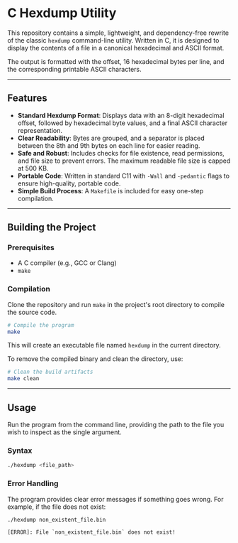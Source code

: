 # C Hexdump Utility

This repository contains a simple, lightweight, and dependency-free rewrite of the classic `hexdump` command-line utility. Written in C, it is designed to display the contents of a file in a canonical hexadecimal and ASCII format.

The output is formatted with the offset, 16 hexadecimal bytes per line, and the corresponding printable ASCII characters.

-----

## Features

  * **Standard Hexdump Format**: Displays data with an 8-digit hexadecimal offset, followed by hexadecimal byte values, and a final ASCII character representation.
  * **Clear Readability**: Bytes are grouped, and a separator is placed between the 8th and 9th bytes on each line for easier reading.
  * **Safe and Robust**: Includes checks for file existence, read permissions, and file size to prevent errors. The maximum readable file size is capped at 500 KB.
  * **Portable Code**: Written in standard C11 with `-Wall` and `-pedantic` flags to ensure high-quality, portable code.
  * **Simple Build Process**: A `Makefile` is included for easy one-step compilation.

-----

## Building the Project

### Prerequisites

  * A C compiler (e.g., GCC or Clang)
  * `make`

### Compilation

Clone the repository and run `make` in the project's root directory to compile the source code.

```bash
# Compile the program
make
```

This will create an executable file named `hexdump` in the current directory.

To remove the compiled binary and clean the directory, use:

```bash
# Clean the build artifacts
make clean
```

-----

## Usage

Run the program from the command line, providing the path to the file you wish to inspect as the single argument.

### Syntax

```bash
./hexdump <file_path>
```

### Error Handling

The program provides clear error messages if something goes wrong. For example, if the file does not exist:

```bash
./hexdump non_existent_file.bin
```

```
[ERROR]: File `non_existent_file.bin` does not exist!
```
